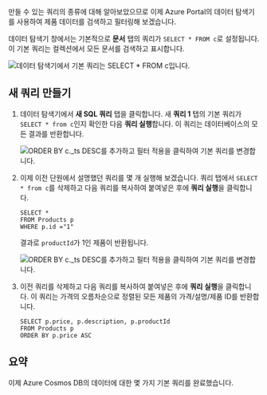 만들 수 있는 쿼리의 종류에 대해 알아보았으므로 이제 Azure Portal의 데이터 탐색기를 사용하여 제품 데이터를 검색하고 필터링해 보겠습니다.

데이터 탐색기 창에서는 기본적으로 **문서** 탭의 쿼리가 `SELECT * FROM c`로 설정됩니다. 이 기본 쿼리는 컬렉션에서 모든 문서를 검색하고 표시합니다.

![데이터 탐색기에서 기본 쿼리는 SELECT * FROM c입니다.](../media-draft/4-run-queries/azure-cosmosdb-data-explorer-query.png)

## <a name="create-a-new-query"></a>새 쿼리 만들기

1. 데이터 탐색기에서 **새 SQL 쿼리** 탭을 클릭합니다. 새 **쿼리 1** 탭의 기본 쿼리가 `SELECT * from c`인지 확인한 다음 **쿼리 실행**합니다. 이 쿼리는 데이터베이스의 모든 결과를 반환합니다.

    ![ORDER BY c._ts DESC를 추가하고 필터 적용을 클릭하여 기본 쿼리를 변경합니다.](../media-draft/4-run-queries/azure-cosmosdb-data-explorer-edit-query.png)

2. 이제 이전 단원에서 설명했던 쿼리를 몇 개 실행해 보겠습니다. 쿼리 탭에서 `SELECT * from c`를 삭제하고 다음 쿼리를 복사하여 붙여넣은 후에 **쿼리 실행**을 클릭합니다.

    ```
    SELECT *
    FROM Products p
    WHERE p.id ="1"
    ```

    결과로 `productId`가 1인 제품이 반환됩니다.

    ![ORDER BY c._ts DESC를 추가하고 필터 적용을 클릭하여 기본 쿼리를 변경합니다.](../media-draft/4-run-queries/azure-cosmosdb-data-explorer-query-by-id.png)

3. 이전 쿼리를 삭제하고 다음 쿼리를 복사하여 붙여넣은 후에 **쿼리 실행**을 클릭합니다. 이 쿼리는 가격의 오름차순으로 정렬된 모든 제품의 가격/설명/제품 ID를 반환합니다.
 
    ```
    SELECT p.price, p.description, p.productId
    FROM Products p
    ORDER BY p.price ASC
    ```

## <a name="summary"></a>요약

이제 Azure Cosmos DB의 데이터에 대한 몇 가지 기본 쿼리를 완료했습니다. 